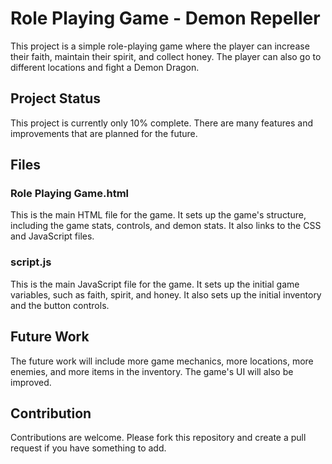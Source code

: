 # Role Playing Game - Demon Repeller

This project is a simple role-playing game where the player can increase their faith, maintain their spirit, and collect honey. The player can also go to different locations and fight a Demon Dragon.

## Project Status

This project is currently only 10% complete. There are many features and improvements that are planned for the future.

## Files

### Role Playing Game.html

This is the main HTML file for the game. It sets up the game's structure, including the game stats, controls, and demon stats. It also links to the CSS and JavaScript files.

### script.js

This is the main JavaScript file for the game. It sets up the initial game variables, such as faith, spirit, and honey. It also sets up the initial inventory and the button controls.

## Future Work

The future work will include more game mechanics, more locations, more enemies, and more items in the inventory. The game's UI will also be improved.

## Contribution

Contributions are welcome. Please fork this repository and create a pull request if you have something to add.
